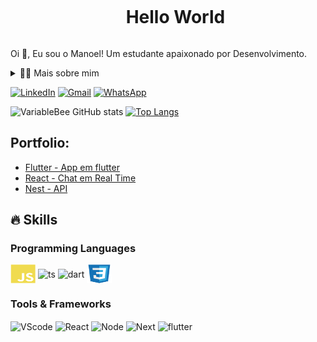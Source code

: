 <!--título-->
<div id="user-content-toc">
  <ul align="center">
    <summary><h1 style="display: inline-block">Hello World</h1></summary>
</div>

<!-- Presentation -->
<p>
  Oi 👋, Eu sou o Manoel! Um estudante apaixonado por Desenvolvimento.

</p>

<!-- Dropdown -->
<details>
  <summary>👨‍💻 Mais sobre mim </summary>

  - 💬 Sou um desenvolvedor focado em Front End com pouco mais de 1 ano de experiência, especializado em trazer soluções que priorizam um código limpo e a escalabilidade do projeto, com um ótimo SEO. Já atuei em diversos projetos, incluindo internacionalização de sites, melhoria de SEO, disparos em massa, sistemas de gestão de empresas e sistemas financeiros.
        Durante minha trajetória, fui responsável pelo desenvolvimento frontend completo de e-commerce, garantindo uma experiência de usuário de alta qualidade. Desenvolvi soluções low-code, criei layouts intuitivos que aumentaram a usabilidade e fidelidade dos clientes e contribuí com ideias inovadoras em reuniões de equipe. Minha experiência inclui revisão de código e implementação de melhores práticas,           princípios e melhorias de desempenho.

Estou sempre em busca de inovação e aprendizado constante, acompanhando tudo o que acontece no mundo da tecnologi

  - ⚡ Tenho pouco mais de 1 ano de experiência e já atuei tanto no front-end como no back-end , utilizando React, Next , HTML/CSS3, Nest e atualmente estou estudando Flutter.

</details>

<!-- Links -->
[![LinkedIn](https://img.shields.io/badge/LinkedIn-0077B5?style=for-the-badge&logo=linkedin&logoColor=white)](https://www.linkedin.com/in/manoeliranilson/)
[![Gmail](https://img.shields.io/badge/Gmail-D14836?style=for-the-badge&logo=gmail&logoColor=white)](manoelvieirafilho0@gmail.com)
[![WhatsApp](https://img.shields.io/badge/WhatsApp-25D366?style=for-the-badge&logo=whatsapp&logoColor=white)](88996685478)


<!-- GithubStats -->
![VariableBee GitHub stats](https://github-readme-stats.vercel.app/api?username=manoel-iranilson&show_icons=true&theme=gotham)
[![Top Langs](https://github-readme-stats.vercel.app/api/top-langs/?username=manoel-iranilson&show_icons=true&theme=gotham)](https://github.com/anuraghazra/github-readme-stats)

<!-- Portfolio -->
## Portfolio:
- [Flutter - App em flutter](https://github.com/Manoel-iranilson/flutter-football)
- [React - Chat em Real Time](https://github.com/Manoel-iranilson/Chat-React)
- [Nest - API](https://github.com/Manoel-iranilson/api-football)


## 🔥 Skills
<!-- Skills: Programming Languages -->
  <div style="flex-basis: 48%;">
    <h3>Programming Languages</h3>
    <img align="center" alt="Js" height="30" width="40" src="https://raw.githubusercontent.com/devicons/devicon/master/icons/javascript/javascript-plain.svg">
    <img align="center" alt="ts" height="30" width="40" src="https://cdn.jsdelivr.net/gh/devicons/devicon/icons/typescript/typescript-original.svg">
    <img align="center" alt="dart" height="30" width="40" src="https://cdn.jsdelivr.net/gh/devicons/devicon/icons/dart/dart-original.svg">
    <img align="center" alt="CSS" height="30" width="40" src="https://raw.githubusercontent.com/devicons/devicon/master/icons/css3/css3-original.svg">
    
    
  </div>
  
  <!-- Skills: Tools & Frameworks -->
  <div style="flex-basis: 48%;">
    <h3>Tools & Frameworks</h3>
    <img align="center" alt="VScode" height="30" width="40" src="https://cdn.jsdelivr.net/gh/devicons/devicon/icons/vscode/vscode-original.svg">
    <img align="center" alt="React" height="30" width="40" src="https://cdn.jsdelivr.net/gh/devicons/devicon/icons/react/react-original.svg">
    <img align="center" alt="Node" height="30" width="40" src="https://cdn.jsdelivr.net/gh/devicons/devicon/icons/nodejs/nodejs-original.svg">
    <img align="center" alt="Next" height="30" width="40" src="https://cdn.jsdelivr.net/gh/devicons/devicon/icons/nextjs/nextjs-original.svg">
    <img align="center" alt="flutter" height="30" width="40" src="https://cdn.jsdelivr.net/gh/devicons/devicon/icons/flutter/flutter-original.svg">
  </div>
  
